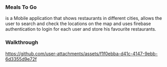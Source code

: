 ### Meals To Go 
is a Mobile application that shows restaurants in different cities, allows the user to search and check the locations on the map and uses firebase authentication to login for each user and store his favourite restaurants.

### Walkthrough
https://github.com/user-attachments/assets/f1f0ebba-d41c-4147-9ebb-6d3355d9e72f
